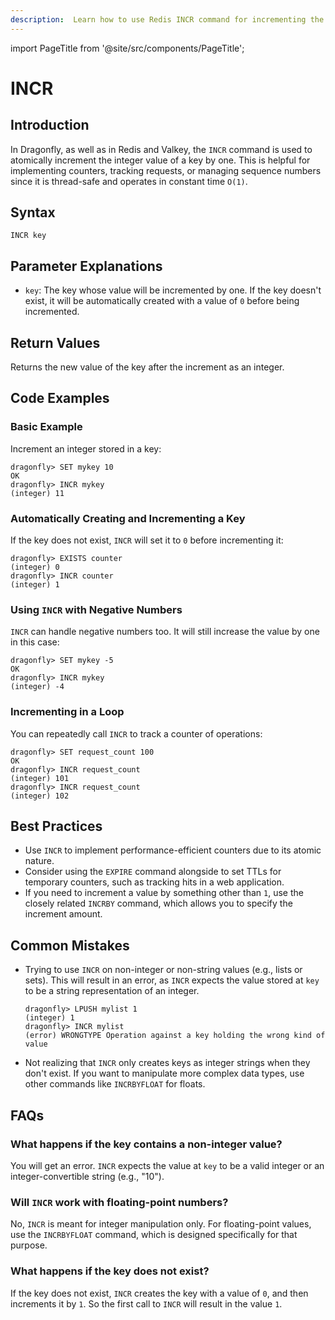 ```yaml
---
description:  Learn how to use Redis INCR command for incrementing the integer value of a key.
---
```


import PageTitle from '@site/src/components/PageTitle';

# INCR

<PageTitle title="Redis INCR Command (Documentation) | Dragonfly" />

## Introduction

In Dragonfly, as well as in Redis and Valkey, the `INCR` command is used to atomically increment the integer value of a key by one. 
This is helpful for implementing counters, tracking requests, or managing sequence numbers since it is thread-safe and operates in constant time `O(1)`.

## Syntax

```shell
INCR key
```

## Parameter Explanations

- `key`: The key whose value will be incremented by one. If the key doesn't exist, it will be automatically created with a value of `0` before being incremented.

## Return Values

Returns the new value of the key after the increment as an integer.

## Code Examples

### Basic Example

Increment an integer stored in a key:

```shell
dragonfly> SET mykey 10
OK
dragonfly> INCR mykey
(integer) 11
```

### Automatically Creating and Incrementing a Key

If the key does not exist, `INCR` will set it to `0` before incrementing it:

```shell
dragonfly> EXISTS counter
(integer) 0
dragonfly> INCR counter
(integer) 1
```

### Using `INCR` with Negative Numbers

`INCR` can handle negative numbers too. 
It will still increase the value by one in this case:

```shell
dragonfly> SET mykey -5
OK
dragonfly> INCR mykey
(integer) -4
```

### Incrementing in a Loop

You can repeatedly call `INCR` to track a counter of operations:

```shell
dragonfly> SET request_count 100
OK
dragonfly> INCR request_count
(integer) 101
dragonfly> INCR request_count
(integer) 102
```

## Best Practices

- Use `INCR` to implement performance-efficient counters due to its atomic nature.
- Consider using the `EXPIRE` command alongside to set TTLs for temporary counters, such as tracking hits in a web application.
- If you need to increment a value by something other than `1`, use the closely related `INCRBY` command, which allows you to specify the increment amount.
  
## Common Mistakes

- Trying to use `INCR` on non-integer or non-string values (e.g., lists or sets). 
  This will result in an error, as `INCR` expects the value stored at `key` to be a string representation of an integer.
  
  ```shell
  dragonfly> LPUSH mylist 1
  (integer) 1
  dragonfly> INCR mylist
  (error) WRONGTYPE Operation against a key holding the wrong kind of value
  ```
  
- Not realizing that `INCR` only creates keys as integer strings when they don't exist. 
  If you want to manipulate more complex data types, use other commands like `INCRBYFLOAT` for floats.
  
## FAQs

### What happens if the key contains a non-integer value?

You will get an error. 
`INCR` expects the value at `key` to be a valid integer or an integer-convertible string (e.g., "10").
  
### Will `INCR` work with floating-point numbers?

No, `INCR` is meant for integer manipulation only. 
For floating-point values, use the `INCRBYFLOAT` command, which is designed specifically for that purpose.

### What happens if the key does not exist?

If the key does not exist, `INCR` creates the key with a value of `0`, and then increments it by `1`.
So the first call to `INCR` will result in the value `1`.